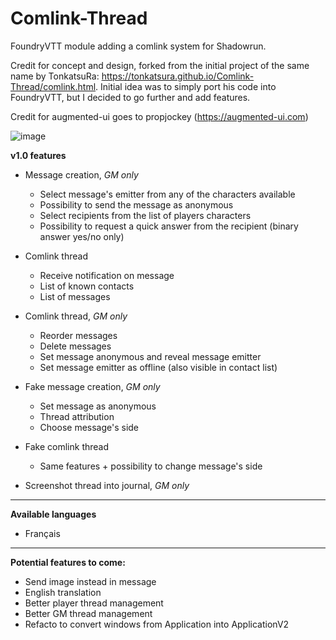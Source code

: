 # Comlink-Thread
FoundryVTT module adding a comlink system for Shadowrun.

Credit for concept and design, forked from the initial project of the same name by TonkatsuRa: https://tonkatsura.github.io/Comlink-Thread/comlink.html.
Initial idea was to simply port his code into FoundryVTT, but I decided to go further and add features.

Credit for augmented-ui goes to propjockey (https://augmented-ui.com)


![image](https://user-images.githubusercontent.com/115587388/236695609-c1ea806c-49f6-47fa-a5e1-634ceb2eecd5.png)

**v1.0 features**
* Message creation, _GM only_
  * Select message's emitter from any of the characters available
  * Possibility to send the message as anonymous
  * Select recipients from the list of players characters
  * Possibility to request a quick answer from the recipient (binary answer yes/no only)

* Comlink thread
  * Receive notification on message
  * List of known contacts
  * List of messages
* Comlink thread, _GM only_
  * Reorder messages
  * Delete messages
  * Set message anonymous and reveal message emitter
  * Set message emitter as offline (also visible in contact list)

* Fake message creation, _GM only_
  * Set message as anonymous
  * Thread attribution
  * Choose message's side

* Fake comlink thread
    * Same features + possibility to change message's side

* Screenshot thread into journal, _GM only_


___


**Available languages**
* Français

___


**Potential features to come:**
* Send image instead in message
* English translation
* Better player thread management
* Better GM thread management
* Refacto to convert windows from Application into ApplicationV2
